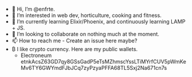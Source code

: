 - 👋 Hi, I’m @enfrte.
- 👀 I’m interested in web dev, horticulture, cooking and fitness.
- 🌱 I’m currently learning Elixir/Phoenix, and continuously  learning LAMP + JS. 
- 💞️ I’m looking to collaborate on nothing much at the moment.
- 📫 How to reach me - Create an issue here maybe? 
- ₿ I like crypto currency. Here are my public wallets. 
  - Electroneum etnkAcsZ63GD7qy8GSsGadP5eTsMZhmscYssLTiMYrfCUV5pWmKeMv6TY6GWYmdFJbJCq7zyPzyaPFFA68TL5Sxj2Na671cn7s

<!---
enfrte/enfrte is a ✨ special ✨ repository because its `README.md` (this file) appears on your GitHub profile.
You can click the Preview link to take a look at your changes.
--->
